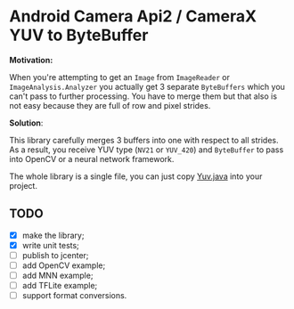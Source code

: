 # Android Camera Api2 / CameraX YUV to ByteBuffer

**Motivation:**

When you're attempting to get an `Image` from `ImageReader` or `ImageAnalysis.Analyzer` you actually get 3 separate `ByteBuffers` which you can't pass to further processing. You have to merge them but that also is not easy because they are full of row and pixel strides.

**Solution**:

This library carefully merges 3 buffers into one with respect to all strides. As a result, you receive YUV type (`NV21` or `YUV_420`) and `ByteBuffer` to pass into OpenCV or a neural network framework.

The whole library is a single file, you can just copy [Yuv.java](yuv2buf/src/main/java/ru/gordinmitya/yuv2buf/Yuv.java) into your project.

## TODO

- [x] make the library;
- [x] write unit tests;
- [ ] publish to jcenter;
- [ ] add OpenCV example;
- [ ] add MNN example;
- [ ] add TFLite example;
- [ ] support format conversions.
